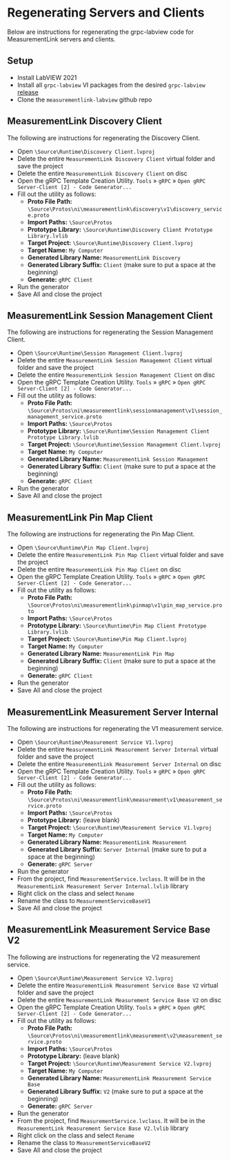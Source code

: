 # Regenerating Servers and Clients

Below are instructions for regenerating the grpc-labview code for MeasurementLink servers and clients.

## Setup

- Install LabVIEW 2021
- Install all `grpc-labview` VI packages from the desired `grpc-labview` [release](https://github.com/ni/grpc-labview/releases)
- Clone the `measurementlink-labview` github repo

## MeasurementLink Discovery Client

The following are instructions for regenerating the Discovery Client.

- Open `\Source\Runtime\Discovery Client.lvproj`
- Delete the entire `MeasurementLink Discovery Client` virtual folder and save the project
- Delete the entire `MeasurementLink Discovery Client` on disc
- Open the gRPC Template Creation Utility. `Tools` » `gRPC` » `Open gRPC Server-Client [2] - Code Generator...`
- Fill out the utility as follows:
    - **Proto File Path:** `\Source\Protos\ni\measurementlink\discovery\v1\discovery_service.proto`
    - **Import Paths:** `\Source\Protos`
    - **Prototype Library:** `\Source\Runtime\Discovery Client Prototype Library.lvlib`
    - **Target Project:** `\Source\Runtime\Discovery Client.lvproj`
    - **Target Name:** `My Computer`
    - **Generated Library Name:** `MeasurementLink Discovery`
    - **Generated Library Suffix:** `Client` (make sure to put a space at the beginning)
    - **Generate:** `gRPC Client`
- Run the generator
- Save All and close the project

## MeasurementLink Session Management Client

The following are instructions for regenerating the Session Management Client.

- Open `\Source\Runtime\Session Management Client.lvproj`
- Delete the entire `MeasurementLink Session Management Client` virtual folder and save the project
- Delete the entire `MeasurementLink Session Management Client` on disc
- Open the gRPC Template Creation Utility. `Tools` » `gRPC` » `Open gRPC Server-Client [2] - Code Generator...`
- Fill out the utility as follows:
    - **Proto File Path:** `\Source\Protos\ni\measurementlink\sessionmanagement\v1\session_management_service.proto`
    - **Import Paths:** `\Source\Protos`
    - **Prototype Library:** `\Source\Runtime\Session Management Client Prototype Library.lvlib`
    - **Target Project:** `\Source\Runtime\Session Management Client.lvproj`
    - **Target Name:** `My Computer`
    - **Generated Library Name:** `MeasurementLink Session Management`
    - **Generated Library Suffix:** `Client` (make sure to put a space at the beginning)
    - **Generate:** `gRPC Client`
- Run the generator
- Save All and close the project

## MeasurementLink Pin Map Client

The following are instructions for regenerating the Pin Map Client.

- Open `\Source\Runtime\Pin Map Client.lvproj`
- Delete the entire `MeasurementLink Pin Map Client` virtual folder and save the project
- Delete the entire `MeasurementLink Pin Map Client` on disc
- Open the gRPC Template Creation Utility. `Tools` » `gRPC` » `Open gRPC Server-Client [2] - Code Generator...`
- Fill out the utility as follows:
    - **Proto File Path:** `\Source\Protos\ni\measurementlink\pinmap\v1\pin_map_service.proto`
    - **Import Paths:** `\Source\Protos`
    - **Prototype Library:** `\Source\Runtime\Pin Map Client Prototype Library.lvlib`
    - **Target Project:** `\Source\Runtime\Pin Map Client.lvproj`
    - **Target Name:** `My Computer`
    - **Generated Library Name:** `MeasurementLink Pin Map`
    - **Generated Library Suffix:** `Client` (make sure to put a space at the beginning)
    - **Generate:** `gRPC Client`
- Run the generator
- Save All and close the project

## MeasurementLink Measurement Server Internal

The following are instructions for regenerating the V1 measurement service.

- Open `\Source\Runtime\Measurement Service V1.lvproj`
- Delete the entire `MeasurementLink Measurement Server Internal` virtual folder and save the project
- Delete the entire `MeasurementLink Measurement Server Internal` on disc
- Open the gRPC Template Creation Utility. `Tools` » `gRPC` » `Open gRPC Server-Client [2] - Code Generator...`
- Fill out the utility as follows:
    - **Proto File Path:** `\Source\Protos\ni\measurementlink\measurement\v1\measurement_service.proto`
    - **Import Paths:** `\Source\Protos`
    - **Prototype Library:** (leave blank)
    - **Target Project:** `\Source\Runtime\Measurement Service V1.lvproj`
    - **Target Name:** `My Computer`
    - **Generated Library Name:** `MeasurementLink Measurement`
    - **Generated Library Suffix:** `Server Internal` (make sure to put a space at the beginning)
    - **Generate:** `gRPC Server`
- Run the generator
- From the project, find `MeasurementService.lvclass`. It will be in the `MeasurementLink Measurement Server Internal.lvlib` library
- Right click on the class and select `Rename`
- Rename the class to `MeasurementServiceBaseV1`
- Save All and close the project

## MeasurementLink Measurement Service Base V2

The following are instructions for regenerating the V2 measurement service.

- Open `\Source\Runtime\Measurement Service V2.lvproj`
- Delete the entire `MeasurementLink Measurement Service Base V2` virtual folder and save the project
- Delete the entire `MeasurementLink Measurement Service Base V2` on disc
- Open the gRPC Template Creation Utility. `Tools` » `gRPC` » `Open gRPC Server-Client [2] - Code Generator...`
- Fill out the utility as follows:
    - **Proto File Path:** `\Source\Protos\ni\measurementlink\measurement\v2\measurement_service.proto`
    - **Import Paths:** `\Source\Protos`
    - **Prototype Library:** (leave blank)
    - **Target Project:** `\Source\Runtime\Measurement Service V2.lvproj`
    - **Target Name:** `My Computer`
    - **Generated Library Name:** `MeasurementLink Measurement Service Base`
    - **Generated Library Suffix:** `V2` (make sure to put a space at the beginning)
    - **Generate:** `gRPC Server`
- Run the generator
- From the project, find `MeasurementService.lvclass`. It will be in the `MeasurementLink Measurement Service Base V2.lvlib` library
- Right click on the class and select `Rename`
- Rename the class to `MeasurementServiceBaseV2`
- Save All and close the project